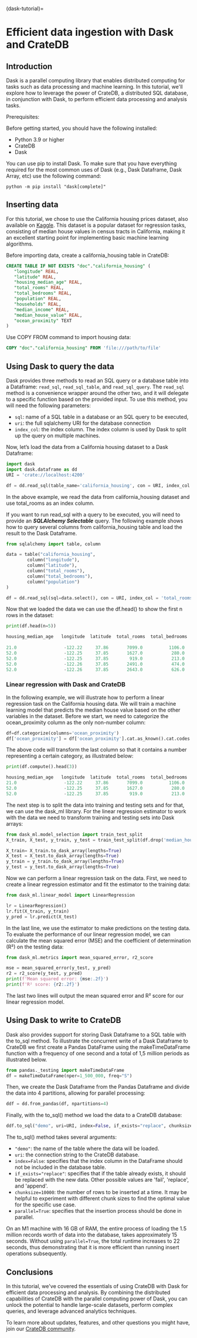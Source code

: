 (dask-tutorial)=
# Efficient data ingestion with Dask and CrateDB

## Introduction
Dask is a parallel computing library that enables distributed computing for tasks such as data processing and machine learning. In this tutorial, we'll explore how to leverage the power of CrateDB, a distributed SQL database, in conjunction with Dask, to perform efficient data processing and analysis tasks.

Prerequisites:

Before getting started, you should have the following installed:

* Python 3.9 or higher
* CrateDB
* Dask

You can use pip to install Dask. To make sure that you have everything required for the most common uses of Dask (e.g., Dask Dataframe, Dask Array, etc) use the following command:

```
python -m pip install "dask[complete]"
```

## Inserting data

For this tutorial, we chose to use the California housing prices dataset, also available on [Kaggle](https://www.kaggle.com/datasets/camnugent/california-housing-prices?resource=download). This dataset is a popular dataset for regression tasks, consisting of median house values in census tracts in California, making it an excellent starting point for implementing basic machine learning algorithms.

Before importing data, create a california_housing table in CrateDB:

```sql
CREATE TABLE IF NOT EXISTS "doc"."california_housing" (
   "longitude" REAL,
   "latitude" REAL,
   "housing_median_age" REAL,
   "total_rooms" REAL,
   "total_bedrooms" REAL,
   "population" REAL,
   "households" REAL,
   "median_income" REAL,
   "median_house_value" REAL,
   "ocean_proximity" TEXT
)
```

Use COPY FROM command to import housing data:

```sql
COPY "doc"."california_housing" FROM 'file:///path/to/file'
```

## Using Dask to query the data

Dask provides three methods to read an SQL query or a database table into a Dataframe:
`read_sql`, `read_sql_table`, and `read_sql_query`.
The `read_sql` method is a convenience wrapper around the other two, and it will
delegate to a specific function based on the provided input. To use this method,
you will need the following parameters:

* `sql`: name of a SQL table in a database or an SQL query to be executed,
* `uri`: the full sqlalchemy URI for the database connection
* `index_col`: the index column. The index column is used by Dask to split up the query on multiple machines.

Now, let’s load the data from a California housing dataset to a Dask Dataframe:

```python
import dask
import dask.dataframe as dd
URI = 'crate://localhost:4200'

df = dd.read_sql(table_name='california_housing', con = URI, index_col = 'total_rooms') 
```

In the above example, we read the data from california_housing dataset and use total_rooms as an index column.

If you want to run read_sql with a query to be executed, you will need to provide an ***SQLAlchemy Selectable*** query. The following example shows how to query several columns from california_housing table and load the result to the Dask Dataframe.

```python
from sqlalchemy import table, column

data = table("california_housing",
        column("longitude"),
        column("latitude"),
        column("total_rooms"),
        column("total_bedrooms"),
        column("population")
)

df = dd.read_sql(sql=data.select(), con = URI, index_col = 'total_rooms')
```

Now that we loaded the data we can use the df.head() to show the first n rows in the dataset:

```python
print(df.head(n=5))
```

```python
housing_median_age   longitude  latitude  total_rooms  total_bedrooms  population  households  median_income  median_house_value ocean_proximity
                                                                                                                             
21.0                  -122.22     37.86       7099.0          1106.0      2401.0      1138.0         8.3014            358500.0        NEAR BAY
52.0                  -122.25     37.85       1627.0           280.0       565.0       259.0         3.8462            342200.0        NEAR BAY
52.0                  -122.25     37.85        919.0           213.0       413.0       193.0         4.0368            269700.0        NEAR BAY
52.0                  -122.26     37.85       2491.0           474.0      1098.0       468.0         3.0750            213500.0        NEAR BAY
52.0                  -122.26     37.85       2643.0           626.0      1212.0       620.0         1.9167            159200.0        NEAR BAY
```

### Linear regression with Dask and CrateDB

In the following example, we will illustrate how to perform a linear regression task on the California housing data. We will train a machine learning model that predicts the median house value based on the other variables in the dataset. Before we start, we need to categorize the ocean_proximity column as the only non-number column:

```python
df=df.categorize(columns='ocean_proximity')
df['ocean_proximity'] = df['ocean_proximity'].cat.as_known().cat.codes
```

The above code will transform the last column so that it contains a number representing a certain category, as illustrated below:
```python
print(df.compute().head(3))
```
```python
housing_median_age   longitude  latitude  total_rooms  total_bedrooms  population  households  median_income  median_house_value ocean_proximity                                                                                                                             
21.0                  -122.22     37.86       7099.0          1106.0      2401.0      1138.0         8.3014            358500.0                3
52.0                  -122.25     37.85       1627.0           280.0       565.0       259.0         3.8462            342200.0                3
52.0                  -122.25     37.85        919.0           213.0       413.0       193.0         4.0368            269700.0                3    
```

The next step is to split the data into training and testing sets and for that, we can use the dask_ml library. For the linear regression estimator to work with the data we need to transform training and testing sets into Dask arrays:

```python
from dask_ml.model_selection import train_test_split
X_train, X_test, y_train, y_test = train_test_split(df.drop('median_house_value', axis=1), df['median_house_value'], test_size=0.2, shuffle=True)

X_train= X_train.to_dask_array(lengths=True)
X_test = X_test.to_dask_array(lengths=True)
y_train = y_train.to_dask_array(lengths=True)
y_test = y_test.to_dask_array(lengths=True)
```

Now we can perform a linear regression task on the data. First, we need to create a linear regression estimator and fit the estimator to the training data:

```python
from dask_ml.linear_model import LinearRegression

lr = LinearRegression()
lr.fit(X_train, y_train)
y_pred = lr.predict(X_test)
```

In the last line, we use the estimator to make predictions on the testing data. To evaluate the performance of our linear regression model, we can calculate the mean squared error (MSE) and the coefficient of determination (R²) on the testing data:

```python
from dask_ml.metrics import mean_squared_error, r2_score

mse = mean_squared_error(y_test, y_pred)
r2 = r2_score(y_test, y_pred)
print(f'Mean squared error: {mse:.2f}')
print(f'R² score: {r2:.2f}')
```

The last two lines will output the mean squared error and R² score for our linear regression model.

## Using Dask to write to CrateDB

Dask also provides support for storing Dask Dataframe to a SQL table with the to_sql method. To illustrate the concurrent write of a Dask Dataframe to CrateDB we first create a Pandas DataFrame using the makeTimeDataFrame function with a frequency of one second and a total of 1,5 million periods as illustrated below.

```python
from pandas._testing import makeTimeDataFrame
df = makeTimeDataFrame(nper=1_500_000, freq="S")
```

Then, we create the Dask Dataframe from the Pandas Dataframe and divide the data into 4 partitions, allowing for parallel processing:

```python
ddf = dd.from_pandas(df, npartitions=4)
```

Finally, with the to_sql() method we load the data to a CrateDB database:

```python
ddf.to_sql("demo", uri=URI, index=False, if_exists="replace", chunksize=10000, parallel=True)
```

The to_sql() method takes several arguments:

* `"demo"`: the name of the table where the data will be loaded.
* `uri`: the connection string to the CrateDB database.
* `index=False`: specifies that the index column in the DataFrame should not be included in the database table.
* `if_exists="replace"`: specifies that if the table already exists, it should be replaced with the new data. Other possible values are 'fail', 'replace', and 'append'.
* `chunksize=10000`: the number of rows to be inserted at a time. It may be helpful to experiment with different chunk sizes to find the optimal value for the specific use case.
* `parallel=True`: specifies that the insertion process should be done in parallel.

On an M1 machine with 16 GB of RAM, the entire process of loading the 1.5 million records worth of data into the database, takes approximately 15 seconds. Without using `parallel=True`, the total runtime increases to 22 seconds, thus demonstrating that it is more efficient than running insert operations subsequently.

## Conclusions

In this tutorial, we've covered the essentials of using CrateDB with Dask for efficient data processing and analysis. By combining the distributed capabilities of CrateDB with the parallel computing power of Dask, you can unlock the potential to handle large-scale datasets, perform complex queries, and leverage advanced analytics techniques.

To learn more about updates, features, and other questions you might have, join our [CrateDB community](https://community.cratedb.com/).
